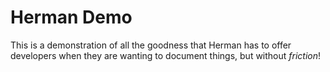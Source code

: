 # Herman Demo

This is a demonstration of all the goodness that Herman has to offer developers
when they are wanting to document things, but without _friction_!
